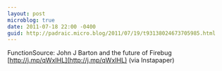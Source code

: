 ```yaml
---
layout: post
microblog: true
date: 2011-07-18 22:00 -0400
guid: http://padraic.micro.blog/2011/07/19/t93138024673705985.html
---
```

FunctionSource: John J Barton and the future of Firebug [http://j.mp/qWxIHL](http://j.mp/qWxIHL) (via Instapaper)
